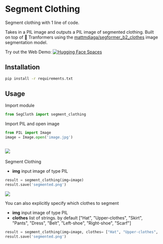 # Segment Clothing
Segment clothing with 1 line of code. 

Takes in a PIL image and outputs a PIL image of segmented clothing. Built on top of 🤗 Tranformers using the [mattmdjaga/segformer_b2_clothes](https://huggingface.co/mattmdjaga/segformer_b2_clothes) image segmentation model.

Try out the Web Demo: [![Hugging Face Spaces](https://img.shields.io/badge/%F0%9F%A4%97%20Hugging%20Face-Spaces-blue)](https://huggingface.co/spaces/tonyassi/clothing-segmentation)

## Installation
```bash
pip install -r requirements.txt
```

## Usage

Import module
```python
from SegCloth import segment_clothing
```

Import PIL and open image
```python
from PIL import Image
image = Image.open('image.jpg')
```

![](https://cdn.discordapp.com/attachments/1120417968032063538/1202309847287345253/image-1.jpg?ex=65e8accd&is=65d637cd&hm=f42cd1095001982434a3b05907409ef8d3a380a860a7c7e079ab82f558842697&)
---

Segment Clothing
- **img** input image of type PIL
```python
result = segment_clothing(img=image)
result.save('segmented.png')
```
![](https://cdn.discordapp.com/attachments/1120417968032063538/1202309847543185499/segmented-1.png?ex=65e8accd&is=65d637cd&hm=eed593adeca5b6d37ae2576499d5e142e4117f9c3f7bbd076d5cb575655e0efc&)

You can also explicitly specify which clothes to segment
- **img** input image of type PIL
- **clothes** list of strings. by default ["Hat", "Upper-clothes", "Skirt", "Pants", "Dress", "Belt", "Left-shoe", "Right-shoe", "Scarf"]
```python
result = segment_clothing(img=image, clothes= ["Hat", "Upper-clothes", "Skirt", "Pants", "Dress", "Belt", "Left-shoe", "Right-shoe", "Scarf"])
result.save('segmented.png')
```
